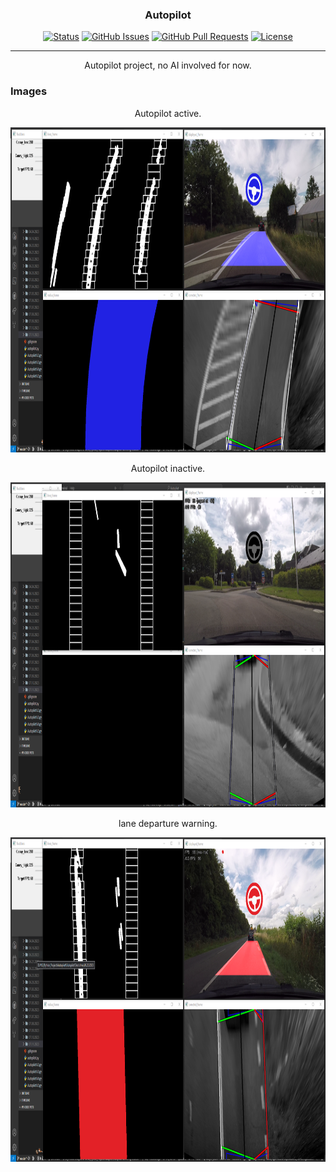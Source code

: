 <h3 align="center">Autopilot</h3>

<div align="center">

[![Status](https://img.shields.io/badge/status-active-success.svg)]()
[![GitHub Issues](https://img.shields.io/github/issues/kylelobo/The-Documentation-Compendium.svg)](https://github.com/kylelobo/The-Documentation-Compendium/issues)
[![GitHub Pull Requests](https://img.shields.io/github/issues-pr/kylelobo/The-Documentation-Compendium.svg)](https://github.com/kylelobo/The-Documentation-Compendium/pulls)
[![License](https://img.shields.io/badge/license-MIT-blue.svg)](/LICENSE)

</div>

---

<p align="center"> Autopilot project, no AI involved for now.
    <br> 
</p>




### Images
<p align="center"> Autopilot active.
    <br> 
</p>
<p align="center"> 
  <a href="" rel="noopener">
 <img width=960px height=520px src="https://github.com/TheAypisamFpv/Autopilot/blob/master/images/autopilotV6%20active%203.png" alt="Autopilot active"></a>
</p>

<p align="center"> Autopilot inactive.
    <br> 
</p>
<p align="center"> 
  <a href="" rel="noopener">
 <img width=960px height=520px src="https://github.com/TheAypisamFpv/Autopilot/blob/master/images/autopilotV6%20inactive.png" alt="Autopilot inactive"></a>
</p>

<p align="center"> lane departure warning.
    <br> 
</p>

<p align="center"> 
  <a href="" rel="noopener">
 <img width=960px height=519px src="https://github.com/TheAypisamFpv/Autopilot/blob/master/images/autopilotV6%20lane%20departure.png" alt="lane departure warning"></a>
</p>